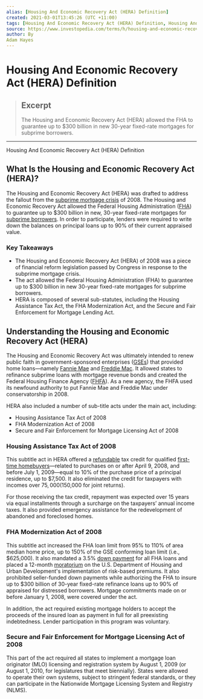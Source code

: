 ```yaml
---
alias: [Housing And Economic Recovery Act (HERA) Definition]
created: 2021-03-01T13:45:26 (UTC +11:00)
tags: [Housing And Economic Recovery Act (HERA) Definition, Housing And Economic Recovery Act (HERA) Definition]
source: https://www.investopedia.com/terms/h/housing-and-economic-recovery-act-hera.asp
author: By
Adam Hayes
---
```


# Housing And Economic Recovery Act (HERA) Definition

> ## Excerpt
> The Housing and Economic Recovery Act (HERA) allowed the FHA to guarantee up to $300 billion in new 30-year fixed-rate mortgages for subprime borrowers.

---

Housing And Economic Recovery Act (HERA) Definition
## What Is the Housing and Economic Recovery Act (HERA)?

The Housing and Economic Recovery Act (HERA) was drafted to address the fallout from the [subprime mortgage crisis](https://www.investopedia.com/articles/07/subprime-blame.asp) of 2008. The Housing and Economic Recovery Act allowed the Federal Housing Administration ([FHA](https://www.investopedia.com/terms/f/federal-housing-administration.asp)) to guarantee up to $300 billion in new, 30-year fixed-rate mortgages for [subprime borrowers](https://www.investopedia.com/terms/s/subprime-borrower.asp). In order to participate, lenders were required to write down the balances on principal loans up to 90% of their current appraised value.

### Key Takeaways

-   The Housing and Economic Recovery Act (HERA) of 2008 was a piece of financial reform legislation passed by Congress in response to the subprime mortgage crisis.
-   The act allowed the Federal Housing Administration (FHA) to guarantee up to $300 billion in new 30-year fixed-rate mortgages for subprime borrowers.
-   HERA is composed of several sub-statutes, including the Housing Assistance Tax Act, the FHA Modernization Act, and the Secure and Fair Enforcement for Mortgage Lending Act.

## Understanding the Housing and Economic Recovery Act (HERA)

The Housing and Economic Recovery Act was ultimately intended to renew public faith in government-sponsored enterprises ([GSEs](https://www.investopedia.com/terms/g/gse.asp)) that provided home loans—namely [Fannie Mae](https://www.investopedia.com/articles/investing/091814/fannie-mae-what-it-does-and-how-it-operates.asp) and [Freddie Mac](https://www.investopedia.com/terms/f/freddiemac.asp). It allowed states to refinance subprime loans with mortgage revenue bonds and created the Federal Housing Finance Agency ([FHFA](https://www.investopedia.com/terms/f/fhfa.asp)). As a new agency, the FHFA used its newfound authority to put Fannie Mae and Freddie Mac under conservatorship in 2008.

HERA also included a number of sub-title acts under the main act, including:

-   Housing Assistance Tax Act of 2008
-   FHA Modernization Act of 2008
-   Secure and Fair Enforcement for Mortgage Licensing Act of 2008

### Housing Assistance Tax Act of 2008

This subtitle act in HERA offered a [refundable](https://www.investopedia.com/terms/r/refundablecredit.asp) tax credit for qualified [first-time homebuyers](https://www.investopedia.com/terms/f/firsttimehomebuyer.asp)—related to purchases on or after April 9, 2008, and before July 1, 2009—equal to 10% of the purchase price of a principal residence, up to $7,500. It also eliminated the credit for taxpayers with incomes over $75,000 ($150,000 for joint returns).

For those receiving the tax credit, repayment was expected over 15 years via equal installments through a surcharge on the taxpayers’ annual income taxes. It also provided emergency assistance for the redevelopment of abandoned and foreclosed homes.

### FHA Modernization Act of 2008

This subtitle act increased the FHA loan limit from 95% to 110% of area median home price, up to 150% of the GSE conforming loan limit (i.e., $625,000). It also mandated a 3.5% [down payment](https://www.investopedia.com/terms/d/down_payment.asp) for all FHA loans and placed a 12-month [moratorium](https://www.investopedia.com/terms/m/moratorium.asp) on the U.S. Department of Housing and Urban Development's implementation of risk-based premiums. It also prohibited seller-funded down payments while authorizing the FHA to insure up to $300 billion of 30-year fixed-rate refinance loans up to 90% of appraised for distressed borrowers. Mortgage commitments made on or before January 1, 2008, were covered under the act.

In addition, the act required existing mortgage holders to accept the proceeds of the insured loan as payment in full for all preexisting indebtedness. Lender participation in this program was voluntary.

### Secure and Fair Enforcement for Mortgage Licensing Act of 2008

This part of the act required all states to implement a mortgage loan originator (MLO) licensing and registration system by August 1, 2009 (or August 1, 2010, for legislatures that meet biennially). States were allowed to operate their own systems, subject to stringent federal standards, or they can participate in the Nationwide Mortgage Licensing System and Registry (NLMS).
